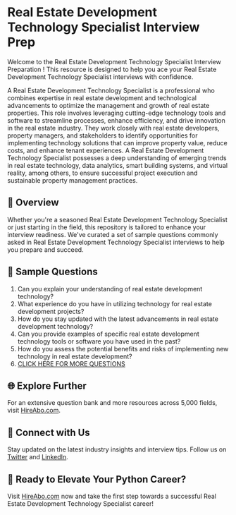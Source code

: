 # Real Estate Development Technology Specialist Interview Prep

Welcome to the Real Estate Development Technology Specialist Interview Preparation ! This resource is designed to help you ace your Real Estate Development Technology Specialist interviews with confidence.

A Real Estate Development Technology Specialist is a professional who combines expertise in real estate development and technological advancements to optimize the management and growth of real estate properties. This role involves leveraging cutting-edge technology tools and software to streamline processes, enhance efficiency, and drive innovation in the real estate industry. They work closely with real estate developers, property managers, and stakeholders to identify opportunities for implementing technology solutions that can improve property value, reduce costs, and enhance tenant experiences. A Real Estate Development Technology Specialist possesses a deep understanding of emerging trends in real estate technology, data analytics, smart building systems, and virtual reality, among others, to ensure successful project execution and sustainable property management practices.

## 🚀 Overview

Whether you're a seasoned Real Estate Development Technology Specialist or just starting in the field, this repository is tailored to enhance your interview readiness. We've curated a set of sample questions commonly asked in Real Estate Development Technology Specialist interviews to help you prepare and succeed.

## 📝 Sample Questions

1. Can you explain your understanding of real estate development technology?
2. What experience do you have in utilizing technology for real estate development projects?
3. How do you stay updated with the latest advancements in real estate development technology?
4. Can you provide examples of specific real estate development technology tools or software you have used in the past?
5. How do you assess the potential benefits and risks of implementing new technology in real estate development?
6. [CLICK HERE FOR MORE QUESTIONS](https://hireabo.com/job/21_3_19/Real%20Estate%20Development%20Technology%20Specialist)

## 🌐 Explore Further

For an extensive question bank and more resources across 5,000 fields, visit [HireAbo.com](https://www.hireabo.com).

## 📱 Connect with Us

Stay updated on the latest industry insights and interview tips. Follow us on [Twitter](https://twitter.com/hireabo) and [LinkedIn](https://www.linkedin.com/in/hire-abo-3609972a8/).

## 🚀 Ready to Elevate Your Python Career?

Visit [HireAbo.com](https://www.hireabo.com) now and take the first step towards a successful Real Estate Development Technology Specialist career!